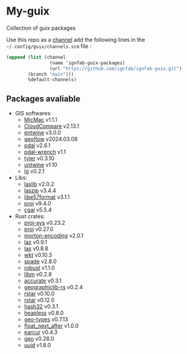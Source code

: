 # My-guix

Collection of guix packages

Use this repo as a [channel](https://guix.gnu.org/manual/en/html_node/Channels.html) add the following lines in the `~/.config/guix/channels.scm` file :

``` scheme
(append (list (channel
                (name 'ignfab-guix-packages)
                (url "https://github.com/ignfab/ignfab-guix.git")
		(branch "main")))
        %default-channels)
```

## Packages avaliable

- GIS softwares:
  - [MicMac](https://github.com/micmacIGN/micmac.git) v1.1.1
  - [CloudCompare](https://github.com/CloudCompare/CloudCompare) v2.13.1
  - [entwine](https://github.com/connormanning/entwine) v3.0.0
  - [geoflow](https://github.com/geoflow3d/geoflow-bundle) v2024.03.08
  - [pdal](https://github.com/PDAL/PDAL) v2.6.1
  - [pdal-wrench](https://github.com/PDAL/wrench) v1.1
  - [tyler](https://github.com/3DGI/tyler) v0.3.10
  - [untwine](https://github.com/hobuinc/untwine) v1.10
  - [lg](https://github.com/MBunel/lg) v0.2.1
- Libs:
  - [laslib](https://github.com/LAStools/LAStools) v2.0.2
  - [laszip](https://github.com/LASzip/LASzip) v3.4.4
  - [libe57format](https://github.com/asmaloney/libE57Format) v3.1.1
  - [proj](https://proj.org/en/9.4/#) v9.4.0
  - [cgal](https://www.cgal.org/) v5.5.4
- Rust crates:
  - [proj-sys](https://crates.io/crates/proj-sys/) v0.23.2
  - [proj](https://crates.io/crates/proj) v0.27.0
  - [morton-encoding](https://crates.io/crates/morton-encoding) v2.0.1
  - [laz](https://crates.io/crates/laz) v0.9.1
  - [las](https://crates.io/crates/las) v0.8.8
  - [wkt](https://crates.io/crates/wkt) v0.10.3
  - [spade](https://crates.io/crates/spade) v2.8.0
  - [robust](https://crates.io/crates/robust) v1.1.0
  - [libm](https://crates.io/crates/libm) v0.2.8
  - [accurate](https://crates.io/crates/accurate) v0.3.1
  - [geographiclib-rs](https://crates.io/crates/geographiclib-rs) v0.2.4
  - [rstar](https://crates.io/crates/rstar) v0.10.0
  - [rstar](https://crates.io/crates/rstar) v0.12.0
  - [hash32](https://crates.io/crates/hash32) v0.3.1
  - [heapless](https://crates.io/crates/heapless) v0.8.0
  - [geo-types](https://crates.io/crates/geo-types) v0.7.13
  - [float\_next\_after](https://crates.io/crates/float_next_after) v1.0.0
  - [earcur](https://crates.io/crates/earcutr) v0.4.3
  - [geo](https://crates.io/crates/geo) v0.28.0
  - [uuid](https://crates.io/crates/uuid) v1.8.0
